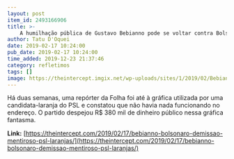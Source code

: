 ```yaml
---
layout: post
item_id: 2493166906
title: >-
    A humilhação pública de Gustavo Bebianno pode se voltar contra Bolsonaro
author: Tatu D'Oquei
date: 2019-02-17 10:24:00
pub_date: 2019-02-17 10:24:00
time_added: 2019-12-23 21:37:46
category: refletimos
tags: []
image: https://theintercept.imgix.net/wp-uploads/sites/1/2019/02/Bebianno-2-1550367991.png?auto=compress%2Cformat&q=90&fit=crop&w=1200&h=800
---
```


Há duas semanas, uma repórter da Folha foi até à gráfica utilizada por uma candidata-laranja do PSL e constatou que não havia nada funcionando no endereço. O partido despejou R$ 380 mil de dinheiro público nessa gráfica fantasma.

**Link:** [https://theintercept.com/2019/02/17/bebianno-bolsonaro-demissao-mentiroso-psl-laranjas/](https://theintercept.com/2019/02/17/bebianno-bolsonaro-demissao-mentiroso-psl-laranjas/)

